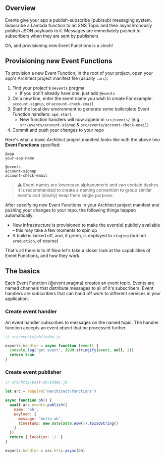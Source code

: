 ## Overview

Events give your app a publish-subscribe (pub/sub) messaging system. Subscribe a Lambda function to an SNS Topic and then asynchronously publish JSON payloads to it. Messages are immediately pushed to subscribers when they are sent by publishers.

Oh, and provisioning new Event Functions is a cinch!

## Provisioning new Event Functions

To provision a new Event Function, in the root of your project, open your app's Architect project manifest file (usually `.arc`):

1. Find your project's `@events` pragma
    - If you don't already have one, just add `@events`
2. On a new line, enter the event name you wish to create
For example: `account-signup`, or `account-check-email`
3. Start the local dev environment to generate some boilerplate Event Function handlers: `npm start`
    - New function handlers will now appear in `src/events/` (e.g. `src/events/account-signup` & `src/events/account-check-email`)
4. Commit and push your changes to your repo

Here's what a basic Architect project manifest looks like with the above two **Event Functions** specified:

```
@app
your-app-name

@events
account-signup
account-check-email
```
> ⚠️ Event names are lowercase alphanumeric and can contain dashes. It is recommended to create a naming convention to group similar events and (ideally) keep them single purpose.

After specifying new Event Functions in your Architect project manifest and pushing your changes to your repo, the following things happen automatically:

- New infrastructure is provisioned to make the event(s) publicly available – this may take a few moments to spin up
- A build is kicked off, and, if green, is deployed to `staging` (but not `production`, of course)

That's all there is to it! Now let's take a closer look at the capabilities of Event Functions, and how they work.

## The basics

Each Event Function (@event pragma) creates an event topic. Events are named channels that distribute messages to all of it's subscribers. Event handlers are subscribers that can hand off work to different services in your application. 

### Create event handler

An event handler subscribes to messages on the named topic. The handler function accepts an event object that be processed further. 

```js
// src/events/oh/index.js

exports.handler = async function (event) {
  console.log('got event', JSON.stringify(event, null, 2))
  return true
}
```
### Create event publisher

```js
// src/http/post-oh/index.js

let arc = require('@architect/functions')

async function oh() {
  await arc.events.publish({
    name: 'oh', 
    payload: { 
      message: 'hello oh',
      timestamp: new Date(Date.now()).toISOString()
    }
  })
  return { location: '/' }
}

exports.handler = arc.http.async(oh)

```